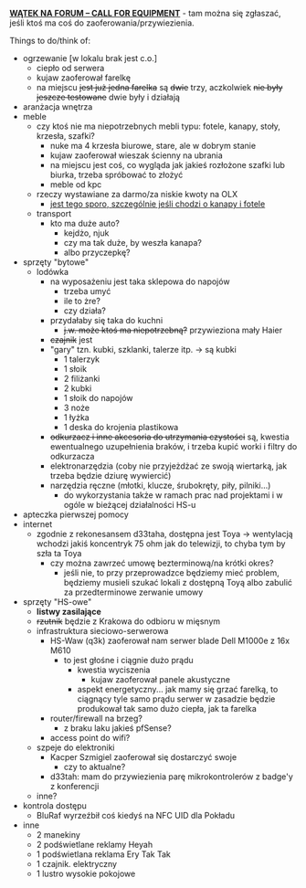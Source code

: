 [**WĄTEK NA FORUM – CALL FOR EQUIPMENT**](https://forum.hs-ldz.pl/t/call-for-equipment/81/4) - tam można się zgłaszać, jeśli ktoś ma coś do zaoferowania/przywiezienia.

Things to do/think of:
- ogrzewanie [w lokalu brak jest c.o.]
  - ciepło od serwera
  - kujaw zaoferował farelkę
  - na miejscu ~~jest już jedna farelka~~ są ~~dwie~~ trzy, aczkolwiek ~~nie były jeszcze testowane~~ dwie były i działają
- aranżacja wnętrza
- meble
  - czy ktoś nie ma niepotrzebnych mebli typu: fotele, kanapy, stoły, krzesła, szafki?
    - nuke ma 4 krzesła biurowe, stare, ale w dobrym stanie
    - kujaw zaoferował wieszak ścienny na ubrania
    - na miejscu jest coś, co wygląda jak jakieś rozłożone szafki lub biurka, trzeba spróbować to złożyć
    - meble od kpc
  - rzeczy wystawiane za darmo/za niskie kwoty na OLX
    - [jest tego sporo, szczególnie jeśli chodzi o kanapy i fotele](https://www.olx.pl/dom-ogrod/meble/lodz/?search[filter_float_price%3Ato]=10)
  - transport
    - kto ma duże auto?
      - kejdżo, njuk
      - czy ma tak duże, by weszła kanapa?
      - albo przyczepkę?
- sprzęty "bytowe"
  - lodówka
    - na wyposażeniu jest taka sklepowa do napojów
      - trzeba umyć
      - ile to żre?
      - czy działa?
    - przydałaby się taka do kuchni
      - ~~j.w. może ktoś ma niepotrzebną?~~ przywieziona mały Haier
    - ~~czajnik~~ jest
    - "gary" tzn. kubki, szklanki, talerze itp. -> są kubki
      - 1 talerzyk
      - 1 słoik
      - 2 filiżanki
      - 2 kubki
      - 1 słoik do napojów
      - 3 noże
      - 1 łyżka
      - 1 deska do krojenia plastikowa
    - ~~odkurzacz i inne akcesoria do utrzymania czystości~~ są, kwestia ewentualnego uzupełnienia braków, i trzeba kupić worki i filtry do odkurzacza
    - elektronarzędzia (coby nie przyjeżdżać ze swoją wiertarką, jak trzeba będzie dziurę wywiercić)
    - narzędzia ręczne (młotki, klucze, śrubokręty, piły, pilniki...)
      - do wykorzystania także w ramach prac nad projektami i w ogóle w bieżącej działalności HS-u
- apteczka pierwszej pomocy
- internet
  - zgodnie z rekonesansem d33taha, dostępna jest Toya -> wentylacją wchodzi jakiś koncentryk 75 ohm jak do telewizji, to chyba tym by szła ta Toya
    - czy można zawrzeć umowę bezterminową/na krótki okres?
      - jeśli nie, to przy przeprowadzce będziemy mieć problem, będziemy musieli szukać lokali z dostępną Toyą albo zabulić za przedterminowe zerwanie umowy
- sprzęty "HS-owe"
  - __listwy zasilające__
  - ~~rzutnik~~ będzie z Krakowa do odbioru w mięsnym
  - infrastruktura sieciowo-serwerowa
    - HS-Waw (q3k) zaoferował nam serwer blade Dell M1000e z 16x M610
      - to jest głośne i ciągnie dużo prądu
        - kwestia wyciszenia
          - kujaw zaoferował panele akustyczne
        - aspekt energetyczny... jak mamy się grzać farelką, to ciągnący tyle samo prądu serwer w zasadzie będzie produkował tak samo dużo ciepła, jak ta farelka
    - router/firewall na brzeg?
      - z braku laku jakieś pfSense?
    - access point do wifi?
  - szpeje do elektroniki
    - Kacper Szmigiel zaoferował się dostarczyć swoje
      - czy to aktualne?
    - d33tah: mam do przywiezienia parę mikrokontrolerów z badge'y z konferencji
  - inne?
- kontrola dostępu
  - BluRaf wyrzeźbił coś kiedyś na NFC UID dla Pokładu
- inne
  - 2 manekiny
  - 2 podświetlane reklamy Heyah
  - 1 podświetlana reklama Ery Tak Tak
  - 1 czajnik. elektryczny
  - 1 lustro wysokie pokojowe